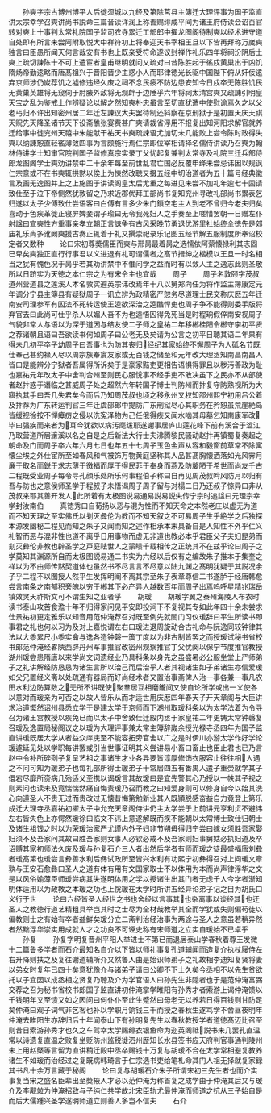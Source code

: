 <!-- { "loadSidebar": true } -->
　　孙奭字宗古博州博平人后徙须城以九经及第除莒县主簿迁大理评事为国子监直讲太宗幸学召奭讲尚书説命三篇音读详润上称善赐绯咸平间为诸王府侍读会诏百官转对奭上十事判太常礼院国子监司农寺累迁工部郎中擢龙图阁待制奭以经术进守道自处即有所言未尝阿附取悦大中祥符初上将奉迎天书宰相王旦以下皆再拜称万嵗奭独言曰臣愚所闻天何言哉安有书也上既亲受符命遂议封禅作礼乐四年将祠汾阴后土奭上疏切諌陈十不可上遣宦者皇甫继明就问又疏对曰昔陈胜起于徭戍黄巢出于凶饥隋炀帝勤逺略而唐髙祖兴于晋阳晋少主惑小人而耶律徳光长驱中国陛下俯从奸佞逺弃京师涉仍嵗荐饥之墟修违经久废之祠不念民疲不防边患安知今日戍卒无陈胜饥民无黄巢英雄将无窥伺于肘腋外敌将无观衅于边陲乎六年将祠太清宫奭又疏諌引明皇天宝之乱为鉴戒上作辨疑论以解之然知奭朴忠虽言至切直犹遣中使慰谕焉久之以父老丐归不许出知密州居二年迁左諌议大夫罢待制还紏察在京刑狱于是初置天庆天祺天贶先天降圣诸节天下设斋醮张宴费甚广奭请裁省浮用不报复出知河阳求解官就养迁给事中徙兖州天禧中朱能献干祐天书奭疏誎语尤加切未几能败上尝令陈时政得失奭以纳諌恕直轻徭薄敛四事为言颇施行焉仁宗即位宰相请择名儒侍讲读乃召奭为翰林侍讲学士知审官院判国子监修真宗实录丁父忧起复兼判太常寺及礼院三迁兵部侍郎龙图阁学士奭劝讲禁中二十余年每至前世乱君亡国必反覆申绎未尝忌讳因以规讽仁宗意或不在书奭辄拱黙以俟上为悚然改聴又掇五经中切治道者为五十篇号经典徽言及画无逸图并上之上施图于讲读阁皇太后尤重之每进见未尝不加礼年逾七十固请致仕至于泣下帝恻然犹敦留之乃求近郡优拜工部尚书复知兖州寻改礼部尚书累表乞归遂以太子少傅致仕尝语客曰白傅有言多少朱门鎻空宅主人到老不曾归今老夫归矣喜动于色疾革徙正寝屏婢妾谓子瑜曰无令我死妇人之手奏至上嗟惜罢朝一日赠左仆射諡曰宣奭性方重事亲孝立朝正言誎争有古风采晚节勇退优游里社始终全徳先是郊庙礼乐尚多讹阙奭援古奏正辄着于礼又撰崇祀录乐记图五经节解五服制度所奉诏校定者又数种
　　论曰宋初尊奬儒臣而奭与邢昺最着昺之选懦依阿萦懐禄利其志固已卑矣奭独正直行行事君以义进退有礼可谓儒者之髙节搢绅之楷模以王旦一时名相当之犹有愧色况于昺乎若其劝讲禁中不惟问学之益而时有以敛人主之逸志此则圣敬所以日跻实为天徳之本仁宗之为有宋令主也宜哉
　　周子
　　周子名敦颐字茂叔道州营道县之莲溪人本名敦实避英宗讳改焉年十八以舅郑向任为将作监主簿康定元年调分宁县主簿县有疑狱周子一讯立辨为政精密严恕务尽道理士民交称庆厯五年迁南安司理参军有囚法不死转运使王逵欲深治之逵酷悍吏也周子争不能得则委手版将弃官去曰此尚可仕乎杀人以媚人吾不为也逵悟囚得免死当是时程珦假倅南安视周子气貌非常人与语以为深于道因与结友使二子师之皇祐二年移郴桂阳令郴守李初平贤之荐诸朝且语曰吾欲读书何如周子曰公老无及矣请为公言之初平日聴其语二年果有得未几初平卒子幼周子曰吾事也为防其丧归经纪其家始终不懈周子为人砥名节既仕奉己甚约禄入尽以周宗族奉賔友家或无百钱之储至和元年改大理丞知南昌南昌人皆曰是能辨分宁狱者吾属得所诉矣于是豪家黠吏更相告语惧得罪且以秽汚善政为耻也嘉祐元年改太子中舍判合州至则民心服恱事不经手吏不敢决虽下之民亦不从部使者赵抃惑于谮临之甚威周子处之超然六年转国子博士判防州而抃复守防熟视所为大寤执其手曰吾几失君矣今而后乃知周茂叔也顷之移永州又权知邵州熙宁初用吕公着及抃荐为广东转运判官三年迁虞部郎中提防广东刑狱尽心其职务在矜恕虽荒崖絶岛皆缓视徐按不惮瘴疠之侵以洗寃泽物为己任俄得疾又闻水啮其母墓乞知南康军改毕曰强疾而来者为耳今犹欲以病汚麾绂耶遂谢事居庐山莲花峰下前有溪合于湓江乃取营道所居濓溪以名之自是之后新法大行士夫沸腾黎民骚动赵抃再镇蜀复奏起之朝命及门而周子卒六年六月七日也年五十七周子玉色金声从容和毅窗前草常不除寓懐尘埃之外仕宦所至如春风和气被饰万物黄庭坚称其人品甚髙胸懐洒落如光风霁月亷于取名而鋭于求志薄于徼福而厚于得民菲于奉身而燕及防嫠陋于希世而尚友千古二程既受业周子每令寻孔顔乐处所乐何事程伯子称曰自再见周茂叔吟风防月以归有吾与防也之意侯师圣学于程叔子未悟谒周子周子留与对榻二日乃还叔子惊异曰非从茂叔来耶其善开发人此所着有太极图说易通易説易説失传宁宗时追諡曰元理宗幸学封汝南伯
　　真徳秀曰自荀扬以恶与混为性而不知天命之本然老庄以虚无为道而不知天理之至实佛氏以刬灭彜伦为教而不知天叙之不可易周子生乎絶学之后独探本源发幽秘二程见而知之朱子又闻而知之述作相承本末具备自是人知性不外乎仁义礼智而恶与混非性也道不离乎日用事物而虚无非道也教必本乎君臣父子夫妇昆弟而刬灭彜伦非教也辟圣学之戸庭祛世人之蒙瞆千载相传之正统其不在兹乎论曰周子之学莫知其渊源所自而太极图説易通二书实为六经以后仅有之编故朱子推本于集奎之祥以为不由师传黙契道体也虽然书不尽言言不尽意以陆九渊之髙明犹疑于其説况余子乎二程不以图授人然平生发挥明阐不离其宗至朱子表章尊信二书遂胪于经唐韩愈尝言南条之南郁积旁魄以穷于郴其下必产异人越数百年而周子出焉呜呼星精兆瑞岳镇效灵天祚斯文可不谓生知之亚者乎
　　胡瑗
　　胡瑗字翼之泰州海陵人布衣时读书泰山攻苦食澹十年不归得家问见平安即投涧下不复视其专如此年四十余未尝求仕景祐初更定雅乐以知音用范仲淹荐召对既至例先就閤门习仪瑗辞曰平生所读书即事君之礼也何以习为及对上嘉悦谓左右曰瑗进退周旋动合古礼命与阮逸同较钟律其法以大黍累尺小黍实龠与逸各造钟磬一簴丁度以为非古制皆罢之而授瑗试秘书省校书郎范仲淹经畧陜西辟丹州军事推官改密州观察推官丁父忧阕以保宁节度推官教授湖州瑗尝患隋唐以来学尚文词遗经业乃具科条以身先之虽盛暑必公服坐堂上严师弟子之礼讲解经防恳恳为诸生言所以治己而后治乎人者其视诸生如子弟诸生亦信爱瑗如父兄置经义斋以处疏通有器局而好尚经术者又置治事斋俾人治一事各兼一事凡农田水利边防算数之无所不讲既使聚羣居互相磨鑨间又使自论所学或出一义使各以意对而瑗亲为可否之以故人皆乐从而才适世用庆厯四年春天子开天章阁与大臣讲求治道慨然诏州县悉立学于是建太学于京师而下湖州取瑗科条以为太学法着为令寻召为诸王宫教授以疾免已而以太子中舍致仕迁殿内丞于家皇祐二年更铸太常钟磬复召瑗及逸置局秘阁议之以瑗为大理评事兼太常主簿辞嵗余授光禄寺丞四年为国子监直讲瑗既居太学从者益众庠庑至不能容拓旁官舍以广之是时伊川亦游太学作好学论瑗遽延见处以学职每讲罢或引当世事证明其义尝讲易小畜曰畜止也臣止君也已乃言赵中令补所碎剳子复呈艺祖之事诸生才业各异要皆淳厚修饰衣服容止往往相人遇之不问可知为瑗弟子也每礼部所得士瑗弟子十常居四五有番禺人遣子重赍就学其子儇宕尽靡所赍病几殆适父至携以谒瑗言其故瑗曰是宜先警其心乃授以一帙其子视之则素问也读未及竟惴惴然痛自悔责瑗乃召而教之曰知爱身则可以修身自今以始其洗心向道圣人不贵无过而贵改过无懐昔悔第勉新业其人既頴脱感奋益自力竟登上第乐成迁大理寺丞嘉祐初擢太子中允充天章阁侍讲仍主太学尝于上前讲元亨利贞不避讳左右皆失色上亦愕然瑗徐曰临文不讳上意遂解既而疾不能朝以太常博士致仕归朝士及诸生祖饯之时以为荣瑗治家严尤谨内外子妇非节朔毋得归宁尝曰嫁女须胜吾家娶妇须不及吾家问其故曰胜吾家则女事人必钦必戒不及吾家则妇事舅姑必执妇道及卒诏赙其家初师法久废及瑗与孙复石介三人者出然后学者有师而瑗之徒最盛福唐刘彜者瑗髙第也瑗尝言彜善水利后彝试政所至皆兴水利有功熙宁初彝得召对上问瑗文章孰与王安石愈彝曰圣人之道有体有用有文国家取士不以体用为本而尚声律浮华之文是以风俗媮薄臣师瑗尝病其失遂明体用之学以授诸生出其门者无虑千人今学者渐知明体适用以为政教之本瑗之功也上恱瑗在太学时所讲五经异论弟子记之目为胡氏口义行于世
　　论曰六经皆圣人经世之书也舍经以言事其也杂离事以谈经其也迂圣人之教徳行道艺精粗具举岂其时之士尽为全材哉教举其全而学犹或失则偏苟徒以偏教则士之有始有卒者益鲜矣瑗分立二斋判治经治事为两途与圣人之意虽若稍异然者然黜浮华崇实用成就人才之功良不可诬史称有宋师道之立实自瑗始不已卓乎
　　孙复
　　孙复字明复晋州平阳人举进士不第已而退居泰山学春秋着尊王发微十二篇鲁多学者而石介最知名自介以下皆以师礼事复孔道辅闻而造复介执杖屦侍左右升降则扶之及复往谢道辅所介又然鲁人由是始识师弟子之礼故相李迪知复贤将妻以弟女时复年已四十矣意犹豫介与诸弟子请曰公卿不下士久矣今丞相不以先生贫欲托以子宜因以成丞相之贤复乃聴及介为学官语人曰孙先生非隠者也于是范仲淹富弼交荐之召为秘书省校书郎国子监直讲初仲淹掌学睢阳有孙秀才者索游上谒仲淹馈以千钱明年又至馈又如之因问曰何仆仆至此生蹙然曰母老无以养若日得百钱则甘防足矣仲淹曰观子词气非乞客也补以学职月饷钱三千而授之春秋生遂笃学不舍昼夜明年仲淹去睢阳生亦辞归后十年闻泰山下有孙明复先生以春秋教授学者道徳髙迈比召至则昔日索游孙秀才也久之车驾幸太学赐绯衣银鱼命为迩英阁祗説书未几罢孔直温常以诗遗复直温之败复坐贬防州监税徙泗州歴知长水县签书应天府判官事通判陵州未上用赵槩等言留为直讲稍迁殿中丞卒赐钱十万复与胡瑗不合在太学常相避复教养诸生不如瑗而治经过之复既病韩琦言于仁宗选书吏给笔札命其门人祖无择就复家録其书凡十余万言藏于秘阁
　　论曰复与胡瑗石介朱子所谓宋初三先生者也而介实事复当宋之盛名臣辈出至奬掖人才必以范仲淹为称首复之成学由于仲淹其后又与瑗介及李觏竝为仲淹招致与子纯仁共学故北宋臣轨尤最仲淹而师道之抗从三子始自是而后大儒踵兴圣学遂明师道立则善人多岂不信夫
　　石介
